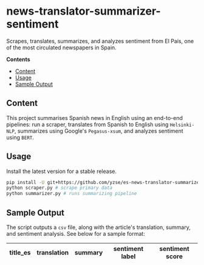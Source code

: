 # news-translator-summarizer-sentiment
Scrapes, translates, summarizes, and analyzes sentiment from El País, one of the most circulated newspapers in Spain.

**Contents**
- [Content](#content)
- [Usage](#usage)
- [Sample Output](#sample-output)

## Content
This project summarises Spanish news in English using an end-to-end pipelines:  run a scraper, translates from Spanish to English using `Helsinki-NLP`, summarizes using Google's `Pegasus-xsum`, and analyzes sentiment using `BERT`.

## Usage
Install the latest version for a stable release.

```bash
pip install -U git+https://github.com/yzse/es-news-translator-summarizer-sentiment
python scraper.py # scrape primary data
python summarizer.py # runs summarizing pipeline
```

## Sample Output
The script outputs a `csv` file, along with the article's translation, summary, and sentiment analysis.  See below for a sample format:


  | title_es        | translation        | summary        | sentiment label      | sentiment score      |
  |-----------------|--------------------|----------------|----------------------|----------------------|

